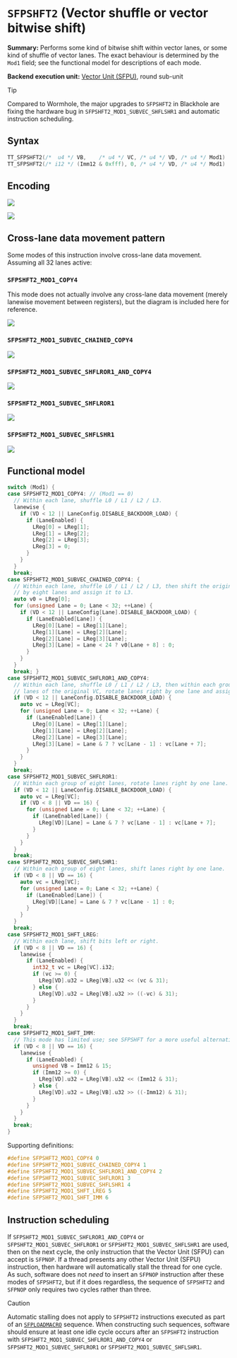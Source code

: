 # `SFPSHFT2` (Vector shuffle or vector bitwise shift)

**Summary:** Performs some kind of bitwise shift within vector lanes, or some kind of shuffle of vector lanes. The exact behaviour is determined by the `Mod1` field; see the functional model for descriptions of each mode.

**Backend execution unit:** [Vector Unit (SFPU)](VectorUnit.md), round sub-unit

> [!TIP]
> Compared to Wormhole, the major upgrades to `SFPSHFT2` in Blackhole are fixing the hardware bug in `SFPSHFT2_MOD1_SUBVEC_SHFLSHR1` and automatic instruction scheduling.

## Syntax

```c
TT_SFPSHFT2(/*  u4 */ VB,    /* u4 */ VC, /* u4 */ VD, /* u4 */ Mod1)
TT_SFPSHFT2(/* i12 */ (Imm12 & 0xfff), 0, /* u4 */ VD, /* u4 */ Mod1)
```

## Encoding

![](../../../Diagrams/Out/Bits32_SFPSHFT2.svg)

![](../../../Diagrams/Out/Bits32_SFPSHFT2b.svg)

## Cross-lane data movement pattern

Some modes of this instruction involve cross-lane data movement. Assuming all 32 lanes active:

### `SFPSHFT2_MOD1_COPY4`

This mode does not actually involve any cross-lane data movement (merely lanewise movement between registers), but the diagram is included here for reference. 

![](../../../Diagrams/Out/CrossLane_COPY4.svg)

### `SFPSHFT2_MOD1_SUBVEC_CHAINED_COPY4`

![](../../../Diagrams/Out/CrossLane_CHAINED_COPY4.svg)

### `SFPSHFT2_MOD1_SUBVEC_SHFLROR1_AND_COPY4`

![](../../../Diagrams/Out/CrossLane_SHFLROR1_AND_COPY4.svg)

### `SFPSHFT2_MOD1_SUBVEC_SHFLROR1`

![](../../../Diagrams/Out/CrossLane_SHFLROR1.svg)

### `SFPSHFT2_MOD1_SUBVEC_SHFLSHR1`

![](../../../Diagrams/Out/CrossLane_SHFLSHR1_BH.svg)

## Functional model

```c
switch (Mod1) {
case SFPSHFT2_MOD1_COPY4: // (Mod1 == 0)
  // Within each lane, shuffle L0 / L1 / L2 / L3.
  lanewise {
    if (VD < 12 || LaneConfig.DISABLE_BACKDOOR_LOAD) {
      if (LaneEnabled) {
        LReg[0] = LReg[1];
        LReg[1] = LReg[2];
        LReg[2] = LReg[3];
        LReg[3] = 0;
      }
    }
  }
  break;
case SFPSHFT2_MOD1_SUBVEC_CHAINED_COPY4: {
  // Within each lane, shuffle L0 / L1 / L2 / L3, then shift the original L0 left
  // by eight lanes and assign it to L3.
  auto v0 = LReg[0];
  for (unsigned Lane = 0; Lane < 32; ++Lane) {
    if (VD < 12 || LaneConfig[Lane].DISABLE_BACKDOOR_LOAD) {
      if (LaneEnabled[Lane]) {
        LReg[0][Lane] = LReg[1][Lane];
        LReg[1][Lane] = LReg[2][Lane];
        LReg[2][Lane] = LReg[3][Lane];
        LReg[3][Lane] = Lane < 24 ? v0[Lane + 8] : 0;
      }
    }
  }
  break; }
case SFPSHFT2_MOD1_SUBVEC_SHFLROR1_AND_COPY4:
  // Within each lane, shuffle L0 / L1 / L2 / L3, then within each group of eight
  // lanes of the original VC, rotate lanes right by one lane and assign to L3.
  if (VD < 12 || LaneConfig.DISABLE_BACKDOOR_LOAD) {
    auto vc = LReg[VC];
    for (unsigned Lane = 0; Lane < 32; ++Lane) {
      if (LaneEnabled[Lane]) {
        LReg[0][Lane] = LReg[1][Lane];
        LReg[1][Lane] = LReg[2][Lane];
        LReg[2][Lane] = LReg[3][Lane];
        LReg[3][Lane] = Lane & 7 ? vc[Lane - 1] : vc[Lane + 7];
      }
    }
  }
  break;
case SFPSHFT2_MOD1_SUBVEC_SHFLROR1:
  // Within each group of eight lanes, rotate lanes right by one lane.
  if (VD < 12 || LaneConfig.DISABLE_BACKDOOR_LOAD) {
    auto vc = LReg[VC];
    if (VD < 8 || VD == 16) {
      for (unsigned Lane = 0; Lane < 32; ++Lane) {
        if (LaneEnabled[Lane]) {
          LReg[VD][Lane] = Lane & 7 ? vc[Lane - 1] : vc[Lane + 7];
        }
      }
    }
  }
  break;
case SFPSHFT2_MOD1_SUBVEC_SHFLSHR1:
  // Within each group of eight lanes, shift lanes right by one lane.
  if (VD < 8 || VD == 16) {
    auto vc = LReg[VC];
    for (unsigned Lane = 0; Lane < 32; ++Lane) {
      if (LaneEnabled[Lane]) {
        LReg[VD][Lane] = Lane & 7 ? vc[Lane - 1] : 0;
      }
    }
  }
  break;
case SFPSHFT2_MOD1_SHFT_LREG:
  // Within each lane, shift bits left or right.
  if (VD < 8 || VD == 16) {
    lanewise {
      if (LaneEnabled) {
        int32_t vc = LReg[VC].i32;
        if (vc >= 0) {
          LReg[VD].u32 = LReg[VB].u32 << (vc & 31);
        } else {
          LReg[VD].u32 = LReg[VB].u32 >> ((-vc) & 31);
        }
      }
    }
  }
  break;
case SFPSHFT2_MOD1_SHFT_IMM:
  // This mode has limited use; see SFPSHFT for a more useful alternative.
  if (VD < 8 || VD == 16) {
    lanewise {
      if (LaneEnabled) {
        unsigned VB = Imm12 & 15;
        if (Imm12 >= 0) {
          LReg[VD].u32 = LReg[VB].u32 << (Imm12 & 31);
        } else {
          LReg[VD].u32 = LReg[VB].u32 >> ((-Imm12) & 31);
        }
      }
    }
  }
  break;
}
```

Supporting definitions:
```c
#define SFPSHFT2_MOD1_COPY4 0
#define SFPSHFT2_MOD1_SUBVEC_CHAINED_COPY4 1
#define SFPSHFT2_MOD1_SUBVEC_SHFLROR1_AND_COPY4 2
#define SFPSHFT2_MOD1_SUBVEC_SHFLROR1 3
#define SFPSHFT2_MOD1_SUBVEC_SHFLSHR1 4
#define SFPSHFT2_MOD1_SHFT_LREG 5
#define SFPSHFT2_MOD1_SHFT_IMM 6
```

## Instruction scheduling

If `SFPSHFT2_MOD1_SUBVEC_SHFLROR1_AND_COPY4` or `SFPSHFT2_MOD1_SUBVEC_SHFLROR1` or `SFPSHFT2_MOD1_SUBVEC_SHFLSHR1` are used, then on the next cycle, the only instruction that the Vector Unit (SFPU) can accept is `SFPNOP`. If a thread presents any other Vector Unit (SFPU) instruction, then hardware will automatically stall the thread for one cycle. As such, software does not _need_ to insert an `SFPNOP` instruction after these modes of `SFPSHFT2`, but if it does regardless, the sequence of `SFPSHFT2` and `SFPNOP` only requires two cycles rather than three.

> [!CAUTION]
> Automatic stalling does not apply to `SFPSHFT2` instructions executed as part of an [`SFPLOADMACRO`](SFPLOADMACRO.md) sequence. When constructing such sequences, software should ensure at least one idle cycle occurs after an `SFPSHFT2` instruction with `SFPSHFT2_MOD1_SUBVEC_SHFLROR1_AND_COPY4` or `SFPSHFT2_MOD1_SUBVEC_SHFLROR1` or `SFPSHFT2_MOD1_SUBVEC_SHFLSHR1`.
